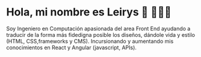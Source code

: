 # Hola, mi nombre es Leirys :dancer: 👩🏾‍💻

Soy Ingeniero en Computación  apasionada del area Front End ayudando  a traducir de la forma más fidedigna posible los diseños, dándole vida y estilo (HTML, CSS,frameworks y CMS). Incursionando y aumentando mis conocimientos en React y Angular (javascript, APIs). 

